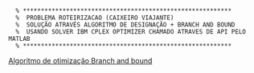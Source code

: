       % **********************************************************
      %  PROBLEMA ROTEIRIZACAO (CAIXEIRO VIAJANTE)
      %  SOLUÇÃO ATRAVÉS ALGORITMO DE DESIGNAÇÃO + BRANCH AND BOUND
      %  USANDO SOLVER IBM CPLEX OPTIMIZER CHAMADO ATRAVES DE API PELO MATLAB
      % **********************************************************
   [Algoritmo de otimização Branch and bound](https://en.wikipedia.org/wiki/Branch_and_bound)